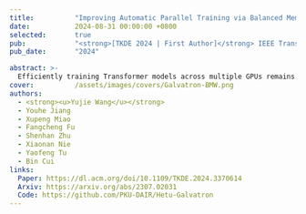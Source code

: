 ```yaml
---
title:          "Improving Automatic Parallel Training via Balanced Memory Workload Optimization"
date:           2024-08-31 00:00:00 +0800
selected:       true
pub:            "<strong>[TKDE 2024 | First Author]</strong> IEEE Transactions on Knowledge and Data Engineering"
pub_date:       "2024"

abstract: >-
  Efficiently training Transformer models across multiple GPUs remains a complex challenge due to the abundance of parallelism options. In this paper, we present Galvatron-BMW, a novel system framework that integrates multiple prevalent parallelism dimensions, which not only targets automatic parallelism optimization for large-scale Transformer models training, but also considers the Balancing trade-off between Memory and computation Workloads across devices through a novel bi-objective optimization framework. Experiments demonstrate the efficiency of our system.
cover:          /assets/images/covers/Galvatron-BMW.png
authors:
  - <strong><u>Yujie Wang</u></strong>
  - Youhe Jiang
  - Xupeng Miao
  - Fangcheng Fu
  - Shenhan Zhu
  - Xiaonan Nie
  - Yaofeng Tu
  - Bin Cui
links:
  Paper: https://dl.acm.org/doi/10.1109/TKDE.2024.3370614
  Arxiv: https://arxiv.org/abs/2307.02031
  Code: https://github.com/PKU-DAIR/Hetu-Galvatron
---
```


